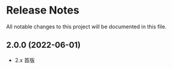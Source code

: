 # Release Notes

All notable changes to this project will be documented in this file.


## 2.0.0 (2022-06-01)

- 2.x 首版
